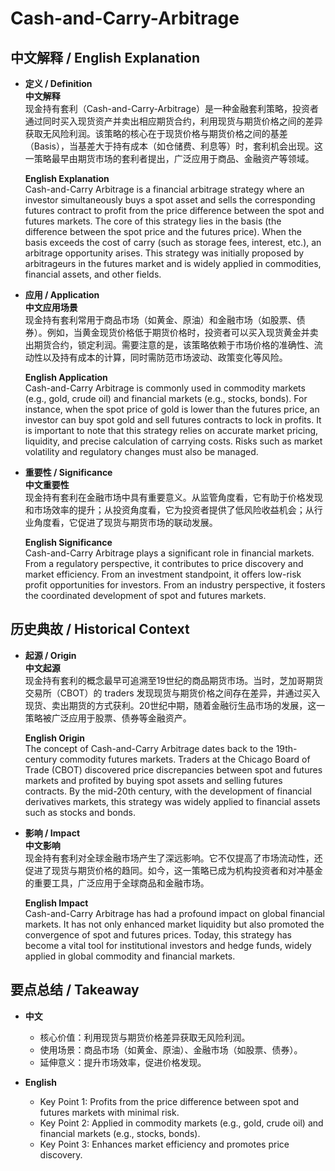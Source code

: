 # Cash-and-Carry-Arbitrage

## 中文解释 / English Explanation

* **定义 / Definition**  
  **中文解释**  
  现金持有套利（Cash-and-Carry-Arbitrage）是一种金融套利策略，投资者通过同时买入现货资产并卖出相应期货合约，利用现货与期货价格之间的差异获取无风险利润。该策略的核心在于现货价格与期货价格之间的基差（Basis），当基差大于持有成本（如仓储费、利息等）时，套利机会出现。这一策略最早由期货市场的套利者提出，广泛应用于商品、金融资产等领域。  

  **English Explanation**  
  Cash-and-Carry Arbitrage is a financial arbitrage strategy where an investor simultaneously buys a spot asset and sells the corresponding futures contract to profit from the price difference between the spot and futures markets. The core of this strategy lies in the basis (the difference between the spot price and the futures price). When the basis exceeds the cost of carry (such as storage fees, interest, etc.), an arbitrage opportunity arises. This strategy was initially proposed by arbitrageurs in the futures market and is widely applied in commodities, financial assets, and other fields.

* **应用 / Application**  
  **中文应用场景**  
  现金持有套利常用于商品市场（如黄金、原油）和金融市场（如股票、债券）。例如，当黄金现货价格低于期货价格时，投资者可以买入现货黄金并卖出期货合约，锁定利润。需要注意的是，该策略依赖于市场价格的准确性、流动性以及持有成本的计算，同时需防范市场波动、政策变化等风险。  

  **English Application**  
  Cash-and-Carry Arbitrage is commonly used in commodity markets (e.g., gold, crude oil) and financial markets (e.g., stocks, bonds). For instance, when the spot price of gold is lower than the futures price, an investor can buy spot gold and sell futures contracts to lock in profits. It is important to note that this strategy relies on accurate market pricing, liquidity, and precise calculation of carrying costs. Risks such as market volatility and regulatory changes must also be managed.

* **重要性 / Significance**  
  **中文重要性**  
  现金持有套利在金融市场中具有重要意义。从监管角度看，它有助于价格发现和市场效率的提升；从投资角度看，它为投资者提供了低风险收益机会；从行业角度看，它促进了现货与期货市场的联动发展。  

  **English Significance**  
  Cash-and-Carry Arbitrage plays a significant role in financial markets. From a regulatory perspective, it contributes to price discovery and market efficiency. From an investment standpoint, it offers low-risk profit opportunities for investors. From an industry perspective, it fosters the coordinated development of spot and futures markets.

## 历史典故 / Historical Context

* **起源 / Origin**  
  **中文起源**  
  现金持有套利的概念最早可追溯至19世纪的商品期货市场。当时，芝加哥期货交易所（CBOT）的 traders 发现现货与期货价格之间存在差异，并通过买入现货、卖出期货的方式获利。20世纪中期，随着金融衍生品市场的发展，这一策略被广泛应用于股票、债券等金融资产。  

  **English Origin**  
  The concept of Cash-and-Carry Arbitrage dates back to the 19th-century commodity futures markets. Traders at the Chicago Board of Trade (CBOT) discovered price discrepancies between spot and futures markets and profited by buying spot assets and selling futures contracts. By the mid-20th century, with the development of financial derivatives markets, this strategy was widely applied to financial assets such as stocks and bonds.

* **影响 / Impact**  
  **中文影响**  
  现金持有套利对全球金融市场产生了深远影响。它不仅提高了市场流动性，还促进了现货与期货价格的趋同。如今，这一策略已成为机构投资者和对冲基金的重要工具，广泛应用于全球商品和金融市场。  

  **English Impact**  
  Cash-and-Carry Arbitrage has had a profound impact on global financial markets. It has not only enhanced market liquidity but also promoted the convergence of spot and futures prices. Today, this strategy has become a vital tool for institutional investors and hedge funds, widely applied in global commodity and financial markets.

## 要点总结 / Takeaway

* **中文**  
  - 核心价值：利用现货与期货价格差异获取无风险利润。  
  - 使用场景：商品市场（如黄金、原油）、金融市场（如股票、债券）。  
  - 延伸意义：提升市场效率，促进价格发现。  

* **English**  
  - Key Point 1: Profits from the price difference between spot and futures markets with minimal risk.  
  - Key Point 2: Applied in commodity markets (e.g., gold, crude oil) and financial markets (e.g., stocks, bonds).  
  - Key Point 3: Enhances market efficiency and promotes price discovery.